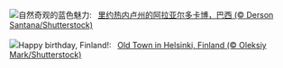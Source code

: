 ![](https://www.bing.com/th?id=OHR.ArraialdoCabo_ZH-CN6202620711_UHD.jpg&w=1000)自然奇观的蓝色魅力:&nbsp;&ensp;[里约热内卢州的阿拉亚尔多卡博，巴西 (© Derson Santana/Shutterstock)](https://www.bing.com/th?id=OHR.ArraialdoCabo_ZH-CN6202620711_UHD.jpg)
<br><br/>
![](https://www.bing.com/th?id=OHR.HelsinkiDusk_EN-US7738977648_UHD.jpg&w=1000)Happy birthday, Finland!:&nbsp;&ensp;[Old Town in Helsinki, Finland (© Oleksiy Mark/Shutterstock)](https://www.bing.com/th?id=OHR.HelsinkiDusk_EN-US7738977648_UHD.jpg)
<br><br/>
